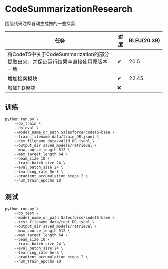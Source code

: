 # CodeSummarizationResearch
围绕代码注释自动生成做的一些探索

| 任务 | 进度 | BLEU(20.39) |
| --- | --- | --- |
| 将CodeT5中关于CodeSummarization的部分提取出来，并保证运行结果与直接使用原版本一致 | ✔ | 20.5 |
| 增加检索模块 | ✔ | 22.45 |
| 增加FiD模块 | ❌ | |

## 训练
```
python run.py \
	--do_train \
	--do_eval \
	--model_name_or_path Salesforce/codet5-base \
	--train_filename data/train_DR.jsonl \
	--dev_filename data/valid_DR.jsonl \
	--output_dir saved_models/retrieval \
	--max_source_length 512 \
	--max_target_length 64 \
	--beam_size 10 \
	--train_batch_size 24 \
	--eval_batch_size 24 \
	--learning_rate 5e-5 \
	--gradient_accumulation_steps 2 \
	--num_train_epochs 10 
```
## 测试
```
python run.py \
	--do_test \
	--model_name_or_path Salesforce/codet5-base \
	--test_filename data/test_DR.jsonl \
	--output_dir saved_models/retrieval \
	--max_source_length 512 \
	--max_target_length 64 \
	--beam_size 10 \
	--train_batch_size 24 \
	--eval_batch_size 24 \
	--learning_rate 5e-5 \
	--gradient_accumulation_steps 2 \
	--num_train_epochs 10 
```